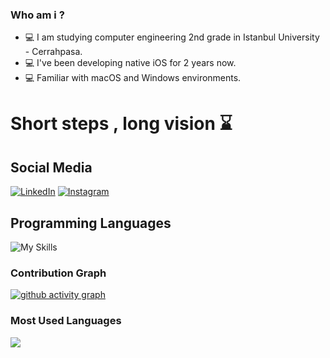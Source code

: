 ### Who am i ? 
- :computer: I am studying computer engineering 2nd grade in Istanbul University - Cerrahpasa.
- :computer: I've been developing native iOS for 2 years now.
- :computer: Familiar with macOS and Windows environments.





# Short steps , long vision :hourglass:

<h2 align="leading">Social Media</h2>


[![LinkedIn](https://img.shields.io/badge/linkedin-%230077B5.svg?style=for-the-badge&logo=linkedin&logoColor=white)](https://www.linkedin.com/in/mertcan-kırcı/)
[![Instagram](https://img.shields.io/badge/Instagram-%23E4405F.svg?style=for-the-badge&logo=Instagram&logoColor=white)](https://instagram.com/mertcankirci)

<h2 align="leading">Programming Languages</h2>

![My Skills](https://skillicons.dev/icons?i=swift,c,cpp,py,java)

### Contribution Graph

[![ github activity graph](https://github-readme-activity-graph.cyclic.app/graph?username=mertcankirci&theme=dracula)](https://github.com/ashutosh00710/github-readme-activity-graph)

### Most Used Languages

<img src="https://github-readme-stats.vercel.app/api/top-langs/?username=mertcankirci&layout=compact&langs_count=16&theme=react"/>



